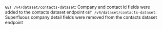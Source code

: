 `GET /v4/dataset/contacts-dataset`: Company and contact id fields were added to the contacts dataset endpoint 
`GET /v4/dataset/contacts-dataset`: Superfluous company detail fields were removed from the contacts dataset endpoint